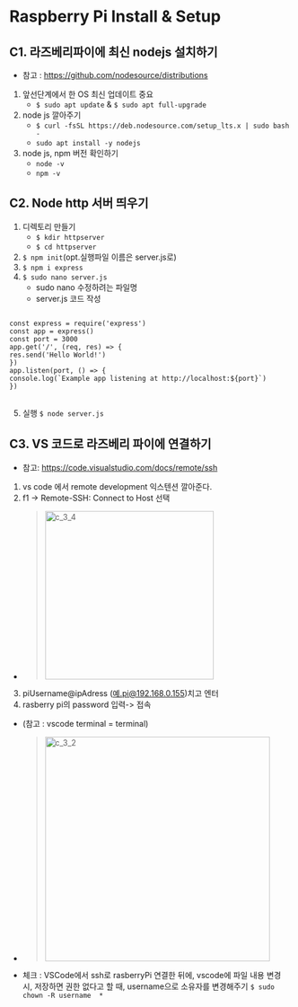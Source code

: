 Raspberry Pi Install & Setup
============================

C1. 라즈베리파이에 최신 nodejs 설치하기
--------------------------------
* 참고 : <https://github.com/nodesource/distributions>

1. 앞선단계에서 한 OS 최신 업데이트 중요 
   * ```$ sudo apt update``` & ```$ sudo apt full-upgrade```
2. node js 깔아주기
   * ```$ curl -fsSL https://deb.nodesource.com/setup_lts.x | sudo bash -```
   * ```sudo apt install -y nodejs```
3. node js, npm 버전 확인하기
   * ```node -v```
   * ```npm -v```

C2. Node http 서버 띄우기
-----------------------
1. 디렉토리 만들기
   * ```$ kdir httpserver```
   * ```$ cd httpserver```
2. ```$ npm init```(opt.실행파일 이름은 server.js로)
3. ```$ npm i express```
4. ```$ sudo nano server.js``` 
   * sudo nano 수정하려는 파일명
   * server.js 코드 작성
<pre>
<code>
const express = require('express')
const app = express()
const port = 3000
app.get('/', (req, res) => {
res.send('Hello World!')
})
app.listen(port, () => {
console.log(`Example app listening at http://localhost:${port}`)
})
</code>
</pre>
5. 실행  ```$ node server.js```
  
C3. VS 코드로 라즈베리 파이에 연결하기
------------------------------
* 참고: <https://code.visualstudio.com/docs/remote/ssh>
1. vs code 에서 remote development 익스텐션 깔아준다.
2. f1 -> Remote-SSH: Connect to Host 선택
* > <img width="300" alt="c_3_4" src="https://user-images.githubusercontent.com/34053864/115983393-c109d500-a5db-11eb-8cdb-8a27d9dcb449.png">
3. piUsername@ipAdress (예.pi@192.168.0.155)치고 엔터
4. rasberry pi의 password 입력-> 접속
* (참고 : vscode terminal = terminal)
* > <img width="400" alt="c_3_2" src="https://user-images.githubusercontent.com/34053864/115983392-bfd8a800-a5db-11eb-9b82-baae2620db51.png">
* 체크 : VSCode에서 ssh로 rasberryPi 연결한 뒤에, vscode에 파일 내용 변경 시, 저장하면 권한 없다고 할 때, username으로 소유자를 변경해주기 ```$ sudo chown -R username  *```


